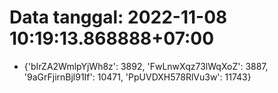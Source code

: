 # Data tanggal: 2022-11-08 10:19:13.868888+07:00

* {'bIrZA2WmlpYjWh8z': 3892, 'FwLnwXqz73lWqXoZ': 3887, '9aGrFjirnBjl91If': 10471, 'PpUVDXH578RlVu3w': 11743}
